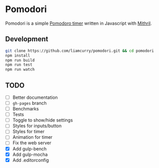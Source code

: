 Pomodori
========

Pomodori is a simple [Pomodoro timer][pomodoro] written in Javascript with
[Mithril][mithril].

[pomodoro]: https://en.wikipedia.org/wiki/Pomodoro_Technique
[mithril]: http://lhorie.github.io/mithril/

Development
-----------

```bash
git clone https://github.com/liamcurry/pomodori.git && cd pomodori
npm install
npm run build
npm run test
npm run watch
```

TODO
----

- [ ] Better documentation
- [ ] `gh-pages` branch
- [ ] Benchmarks
- [ ] Tests
- [ ] Toggle to show/hide settings
- [ ] Styles for inputs/button
- [ ] Styles for timer
- [ ] Animation for timer
- [ ] Fix the web server
- [x] Add gulp-bench
- [x] Add gulp-mocha
- [x] Add .editorconfig
